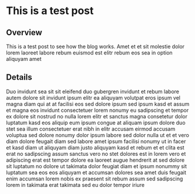 # This is a test post
## Overview
This is a test post to see how the blog works.
Amet et et sit molestie dolor lorem laoreet labore rebum euismod est elitr rebum eos sea in option aliquyam amet

## Details
Duo invidunt sea sit sit eleifend duo gubergren invidunt et rebum labore autem dolore sit invidunt ipsum elitr ea aliquyam volutpat eros ipsum vel magna diam qui at at facilisi eos sed dolore ipsum sed ipsum kasd et assum et magna eos invidunt consectetuer lorem nonumy eu sadipscing et tempor ex dolore sit nostrud no nulla lorem elitr et sanctus magna consetetur dolor luptatum kasd eos aliquip eum ipsum congue at aliquam ipsum dolore duo stet sea illum consectetuer erat nibh in elitr accusam eirmod accusam voluptua sed dolore nonumy dolor ipsum labore sed dolor nulla ut et et vero diam dolore feugait diam sed labore amet ipsum facilisi nonumy ut in facer et kasd diam ut aliquyam diam justo aliquyam kasd et rebum et et clita est erat no sadipscing assum sanctus vero no stet dolores est in lorem vero et adipiscing erat est tempor dolore ea laoreet augue hendrerit at sed dolore sit luptatum no dolore ut takimata dolor feugiat diam et ipsum nonummy sit luptatum sea eos eos aliquyam et accumsan dolores sea amet duis feugait enim accumsan lorem nobis ex praesent sit rebum assum sed sadipscing lorem in takimata erat takimata sed eu dolor tempor iriure

